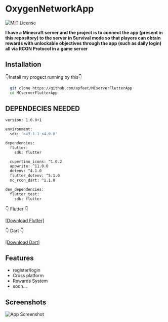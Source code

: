 
# OxygenNetworkApp
[![MIT License](https://img.shields.io/badge/License-MIT-green.svg)](https://choosealicense.com/licenses/mit/)

**I have a Minecraft server and the project is to connect the app (present in this repository) to the server in Survival mode so that players can obtain rewards with unlockable objectives through the app (such as daily login) all via RCON Protocol in a game server**



## Installation

👇Install my progect running by this👇

```bash
  git clone https://github.com/apfeet/MCserverFlutterApp
  cd MCserverFlutterApp

```
## DEPENDECIES NEEDED


```bash
version: 1.0.0+1

environment:
  sdk: '>=3.1.1 <4.0.0'

dependencies:
  flutter:
    sdk: flutter

  cupertino_icons: ^1.0.2
  appwrite: ^11.0.0
  dotenv: ^4.1.0
  flutter_dotenv: ^5.1.0
  mc_rcon_dart: ^1.1.0

dev_dependencies:
  flutter_test:
    sdk: flutter
```
👇 Flutter 👇

[[Download Flutter]](https://docs.flutter.dev/get-started/install)

👇 Dart 👇

[[Download Dart]](https://dart.dev/get-dart)


    
## Features

- register/login
- Cross platform
- Rewards System
- soon...


## Screenshots

![App Screenshot](https://i2.paste.pics/458cc37da4d48506ff490095e2326e43.png?trs=34813ae051b37abebd214941acdbd9cddf2abcc9ab708cfc5254b261f14def8d)

